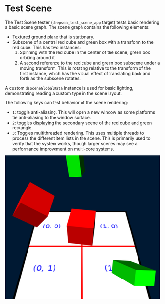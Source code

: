 # Test Scene

The Test Scene tester (`deepsea_test_scene_app` target) tests basic rendering a basic scene graph. The scene graph contains the following elements:

* Textured ground plane that is stationary.
* Subscene of a central red cube and green box with a transform to the red cube. This has two instances:
	1. Spinning with the red cube in the center of the scene, green box orbiting around it.
	2. A second reference to the red cube and green box subscene under a moving transform. This is rotating relative to the transform of the first instance, which has the visual effect of translating back and forth as the subscene rotates.

A custom `dsSceneGlobalData` instance is used for basic lighting, demonstrating reading a custom type in the scene layout.

The following keys can test behavior of the scene rendering:

* `1`: toggle anti-aliasing. This will open a new window as some platforms tie anti-aliasing to the window surface.
* `2`: toggles displaying the secondary scene of the red cube and green rectangle.
* `3`: Toggles multithreaded rendering. This uses multiple threads to process the different item lists in the scene. This is primarily used to verify that the system works, though larger scenes may see a performance improvement on multi-core systems.

![Test Scene](doc-images/TestScene.png)
